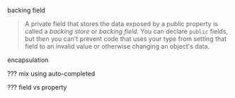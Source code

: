backing field
> A private field that stores the data exposed by a public property is called a _backing store_ or _backing field_. You can declare `public` fields, but then you can't prevent code that uses your type from setting that field to an invalid value or otherwise changing an object's data.

encapsulation 

??? mix using auto-completed 

??? field vs property